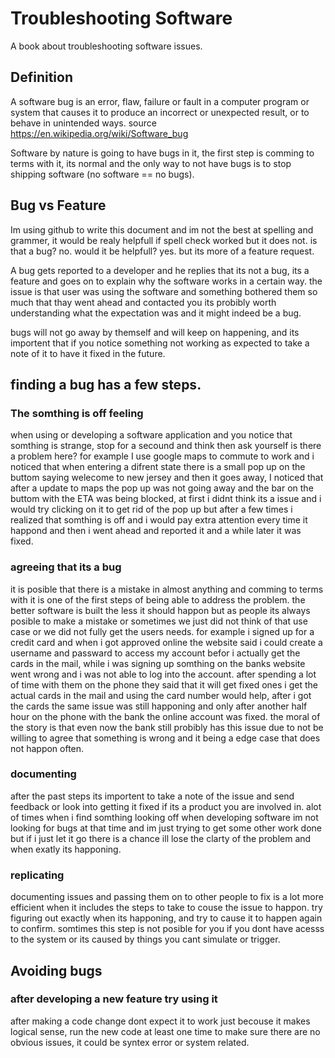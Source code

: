 # Troubleshooting Software
A book about troubleshooting software issues.

## Definition
A software bug is an error, flaw, failure or fault in a computer program or system that causes it to produce an incorrect or unexpected result, or to behave in unintended ways. source https://en.wikipedia.org/wiki/Software_bug

Software by nature is going to have bugs in it, the first step is comming to terms with it, its normal and the only way to not have bugs is to stop shipping software (no software == no bugs).

## Bug vs Feature 

Im using github to write this document and im not the best at spelling and grammer, it would be realy helpfull if spell check worked but it does not. is that a bug? no. would it be helpfull? yes. but its more of a feature request.

A bug gets reported to a developer and he replies that its not a bug, its a feature and goes on to explain why the software works in a certain way. the issue is that user was using the software and something bothered them so much that thay went ahead and contacted you its probibly worth understanding what the expectation was and it might indeed be a bug.

bugs will not go away by themself and will keep on happening, and its importent that if you notice something not working as expected to take a note of it to have it fixed in the future.

## finding a bug has a few steps.

### The somthing is off feeling
  when using or developing a software application and you notice that somthing is strange, stop for a secound and think then ask yourself is there a problem here? for example I use google maps to commute to work and i noticed that when entering a difrent state there is a small pop up on the buttom saying welecome to new jersey and then it goes away, I noticed that after a update to maps the pop up was not going away and the bar on the buttom with the ETA was being blocked, at first i didnt think its a issue and i would try clicking on it to get rid of the pop up but after a few times i realized that somthing is off and i would pay extra attention every time it happond and then i went ahead and reported it and a while later it was fixed.

### agreeing that its a bug
  it is posible that there is a mistake in almost anything and comming to terms with it is one of the first steps of being able to address the problem. the better software is built the less it should happon but as people its always posible to make a mistake or sometimes we just did not think of that use case or we did not fully get the users needs. for example i signed up for a credit card and when i got approved online the website said i could create a username and passward to access my account befor i actually get the cards in the mail, while i was signing up somthing on the banks website went wrong and i was not able to log into the account. after spending a lot of time with them on the phone they said that it will get fixed ones i get the actual cards in the mail and using the card number would help, after i got the cards the same issue was still happoning and only after another half hour on the phone with the bank the online account was fixed. the moral of the story is that even now the bank still probibly has this issue due to not be willing to agree that something is wrong and it being a edge case that does not happon often.
  
### documenting
  after the past steps its importent to take a note of the issue and send feedback or look into getting it fixed if its a product you are involved in. alot of times when i find somthing looking off when developing software im not looking for bugs at that time and im just trying to get some other work done but if i just let it go there is a chance ill lose the clarty of the problem and when exatly its happoning. 

### replicating 
  documenting issues and passing them on to other people to fix is a lot more efficient when it includes the steps to take to couse the issue to happon. try figuring out exactly when its happoning, and try to cause it to happen again to confirm. somtimes this step is not posible for you if you dont have acesss to the system or its caused by things you cant simulate or trigger.
  
## Avoiding bugs

### after developing a new feature try using it
  after making a code change dont expect it to work just becouse it makes logical sense, run the new code at least one time to make sure there are no obvious issues, it could be syntex error or system related.
  
  





